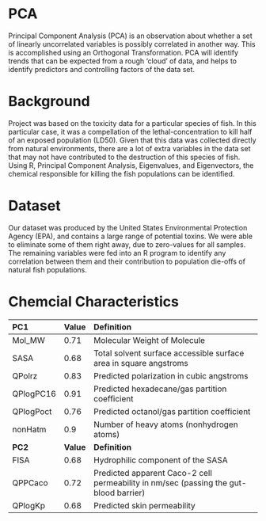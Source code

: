 # PCA
Principal Component Analysis (PCA) is an observation about whether a set of linearly uncorrelated variables is possibly correlated in another way. This is accomplished using an Orthogonal Transformation. PCA will identify trends that can be expected from a rough ‘cloud’ of data, and helps to identify predictors and controlling factors of the data set.

# Background
Project was based on the toxicity data for a particular species of fish. In this particular case, it was a compellation of the lethal-concentration to kill half of an exposed population (LD50). Given that this data was collected directly from natural environments, there are a lot of extra variables in the data set that may not have contributed to the destruction of this species of fish. Using R, Principal Component Analysis, Eigenvalues, and Eigenvectors, the chemical responsible for killing the fish populations can be identified.

# Dataset
Our dataset was produced by the United States Environmental Protection Agency (EPA), and contains a large range of potential toxins. We were able to eliminate some of them right away, due to zero-values for all samples. The remaining variables were fed into an R program to identify any correlation between them and their contribution to population die-offs of natural fish populations.

# Chemcial Characteristics
| PC1 | Value | Definition |
|:---|:---|:---|
| Mol_MW | 0.71 | Molecular Weight of Molecule |
| SASA | 0.68 | Total solvent surface accessible surface area in square angstroms |
| QPolrz | 0.83 | Predicted polarization in cubic angstroms |
| QPlogPC16	| 0.91 | Predicted hexadecane/gas partition coefficient |
| QPlogPoct	| 0.76 | Predicted octanol/gas partition coefficient |
| nonHatm | 0.9 | Number of heavy atoms (nonhydrogen atoms) |
| **PC2** | **Value** | **Definition** |
| FISA | 0.68 | Hydrophilic component of the SASA |
| QPPCaco | 0.72 | Predicted apparent Caco-2 cell permeability in nm/sec  (passing the gut-blood barrier) |
| QPlogKp | 0.68 | Predicted skin permeability |